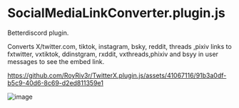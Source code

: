 # SocialMediaLinkConverter.plugin.js

Betterdiscord plugin.

Converts X/twitter.com, tiktok, instagram, bsky, reddit, threads ,pixiv links to fxtwitter, vxtiktok, ddinstgram, rxddit, vxthreads,phixiv and bsyy in user messages to see the embed link.

https://github.com/RoyRiv3r/TwitterX.plugin.js/assets/41067116/91b3a0df-b5c9-40d6-8c69-d2ed811359e1

![image](https://github.com/RoyRiv3r/SocialMediaLinkConverter.plugin.js/assets/41067116/243f59c0-0fc1-4449-98cd-7fdd49eb26c7)
